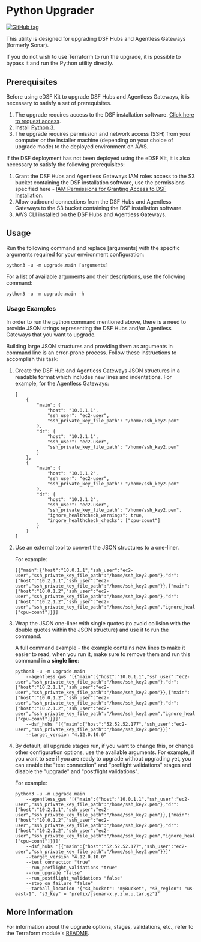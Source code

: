 # Python Upgrader
[![GitHub tag](https://img.shields.io/github/v/tag/imperva/dsfkit.svg)](https://github.com/imperva/dsfkit/tags)

This utility is designed for upgrading DSF Hubs and Agentless Gateways (formerly Sonar).

If you do not wish to use Terraform to run the upgrade, it is possible to bypass it and run the Python utility directly. 

## Prerequisites

Before using eDSF Kit to upgrade DSF Hubs and Agentless Gateways, it is necessary to satisfy a set of prerequisites.

1. The upgrade requires access to the DSF installation software. [Click here to request access](https://github.com/imperva/dsfkit/blob/1.7.18/REQUEST_ACCESS_AWS.md).
2. Install [Python 3](https://www.python.org).
3. The upgrade requires permission and network access (SSH) from your computer or the installer machine (depending on your choice of upgrade mode) to the deployed environment on AWS.

If the DSF deployment has not been deployed using the eDSF Kit, it is also necessary to satisfy the following prerequisites:


1. Grant the DSF Hubs and Agentless Gateways IAM roles access to the S3 bucket containing the DSF installation software, use the permissions specified here - [IAM Permissions for Granting Access to DSF Installation](https://github.com/imperva/dsfkit/blob/master/permissions_samples/aws/DSFIntallationAccessPermissions.txt).
2. Allow outbound connections from the DSF Hubs and Agentless Gateways to the S3 bucket containing the DSF installation software.
3. AWS CLI installed on the DSF Hubs and Agentless Gateways.

## Usage

Run the following command and replace [arguments] with the specific arguments required 
for your environment configuration:

`python3 -u -m upgrade.main [arguments]`

For a list of available arguments and their descriptions, use the following command:

`python3 -u -m upgrade.main -h`

### Usage Examples

In order to run the python command mentioned above, there is a need to provide JSON strings representing the DSF Hubs 
and/or Agentless Gateways that you want to upgrade.

Building large JSON structures and providing them as arguments in command line is an error-prone process. Follow these 
instructions to accomplish this task:

1. Create the DSF Hub and Agentless Gateways JSON structures in a readable format which includes new lines and indentations.
   For example, for the Agentless Gateways:

   ```
   [
       {
           "main": {
               "host": "10.0.1.1", 
               "ssh_user": "ec2-user", 
               "ssh_private_key_file_path": "/home/ssh_key2.pem"
           }, 
           "dr": {
               "host": "10.2.1.1", 
               "ssh_user": "ec2-user", 
               "ssh_private_key_file_path": "/home/ssh_key2.pem"
           }
       }, 
       {
           "main": {
               "host": "10.0.1.2", 
               "ssh_user": "ec2-user", 
               "ssh_private_key_file_path": "/home/ssh_key2.pem"
           }, 
           "dr": {
               "host": "10.2.1.2", 
               "ssh_user": "ec2-user", 
               "ssh_private_key_file_path": "/home/ssh_key2.pem".
               "ignore_healthcheck_warnings": true,
               "ingore_healthcheck_checks": ["cpu-count"]
           }
       }
   ]
   ```

2. Use an external tool to convert the JSON structures to a one-liner.
   
   For example:

   ```
   [{"main":{"host":"10.0.1.1","ssh_user":"ec2-user","ssh_private_key_file_path":"/home/ssh_key2.pem"},"dr":{"host":"10.2.1.1","ssh_user":"ec2-user","ssh_private_key_file_path":"/home/ssh_key2.pem"}},{"main":{"host":"10.0.1.2","ssh_user":"ec2-user","ssh_private_key_file_path":"/home/ssh_key2.pem"},"dr":{"host":"10.2.1.2","ssh_user":"ec2-user","ssh_private_key_file_path":"/home/ssh_key2.pem","ignore_healthcheck_warnings":true,"ingore_healthcheck_checks":["cpu-count"]}}]
   ```
   
3. Wrap the JSON one-liner with single quotes (to avoid collision with the double quotes within the JSON structure) and use it
   to run the command. 

   A full command example - the example contains new lines to make it easier to read, when you run it, make sure to remove them and run
   this command in a **single line**:

   ```
   python3 -u -m upgrade.main 
       --agentless_gws '[{"main":{"host":"10.0.1.1","ssh_user":"ec2-user","ssh_private_key_file_path":"/home/ssh_key2.pem"},"dr":{"host":"10.2.1.1","ssh_user":"ec2-user","ssh_private_key_file_path":"/home/ssh_key2.pem"}},{"main":{"host":"10.0.1.2","ssh_user":"ec2-user","ssh_private_key_file_path":"/home/ssh_key2.pem"},"dr":{"host":"10.2.1.2","ssh_user":"ec2-user","ssh_private_key_file_path":"/home/ssh_key2.pem","ignore_healthcheck_warnings":true,"ingore_healthcheck_checks":["cpu-count"]}}]' 
       --dsf_hubs '[{"main":{"host":"52.52.52.177","ssh_user":"ec2-user","ssh_private_key_file_path":"/home/ssh_key2.pem"}}]' 
       --target_version "4.12.0.10.0"
   ```

4. By default, all upgrade stages run, if you want to change this, or change other configuration options, use the available arguments. 
   For example, if you want to see if you are ready to upgrade without upgrading yet, you can enable the "test connection" 
   and "preflight validations" stages and disable the "upgrade" and "postflight validations".
   
   For example:

   ```
   python3 -u -m upgrade.main 
       --agentless_gws '[{"main":{"host":"10.0.1.1","ssh_user":"ec2-user","ssh_private_key_file_path":"/home/ssh_key2.pem"},"dr":{"host":"10.2.1.1","ssh_user":"ec2-user","ssh_private_key_file_path":"/home/ssh_key2.pem"}},{"main":{"host":"10.0.1.2","ssh_user":"ec2-user","ssh_private_key_file_path":"/home/ssh_key2.pem"},"dr":{"host":"10.2.1.2","ssh_user":"ec2-user","ssh_private_key_file_path":"/home/ssh_key2.pem","ignore_healthcheck_warnings":true,"ingore_healthcheck_checks":["cpu-count"]}}]' 
       --dsf_hubs '[{"main":{"host":"52.52.52.177","ssh_user":"ec2-user","ssh_private_key_file_path":"/home/ssh_key2.pem"}}]' 
       --target_version "4.12.0.10.0"
       --test_connection "true"
       --run_preflight_validations "true"
       --run_upgrade "false"
       --run_postflight_validations "false"
       --stop_on_failure "false"
       --tarball_location '{"s3_bucket": "myBucket", "s3_region": "us-east-1", "s3_key" = "prefix/jsonar-x.y.z.w.u.tar.gz"}'
   ``` 

## More Information

For information about the upgrade options, stages, validations, etc., refer to the Terraform module's [README](https://github.com/imperva/dsfkit/blob/master/modules/aws/sonar-upgrader/README.md).